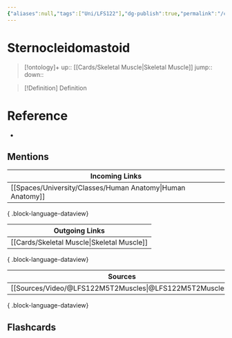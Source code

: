```yaml
---
{"aliases":null,"tags":["Uni/LFS122"],"dg-publish":true,"permalink":"/cards/sternocleidomastoid/","dgPassFrontmatter":true}
---
```


# Sternocleidomastoid

> [!ontology]+
> up:: [[Cards/Skeletal Muscle\|Skeletal Muscle]]
> jump:: 
> down:: 

> [!Definition] Definition

# Reference

- 

## Mentions

| Incoming Links                                                |
| ------------------------------------------------------------- |
| [[Spaces/University/Classes/Human Anatomy\|Human Anatomy]] |

{ .block-language-dataview}

| Outgoing Links                                |
| --------------------------------------------- |
| [[Cards/Skeletal Muscle\|Skeletal Muscle]] |

{ .block-language-dataview}

| Sources                                                     |
| ----------------------------------------------------------- |
| [[Sources/Video/@LFS122M5T2Muscles\|@LFS122M5T2Muscles]] |

{ .block-language-dataview}

## Flashcards